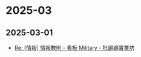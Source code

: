 # 2025-03

## 2025-03-01

- [Re: [情報] 情報數則 - 看板 Military - 批踢踢實業坊](https://www.ptt.cc/bbs/Military/M.1740772912.A.983.html)
